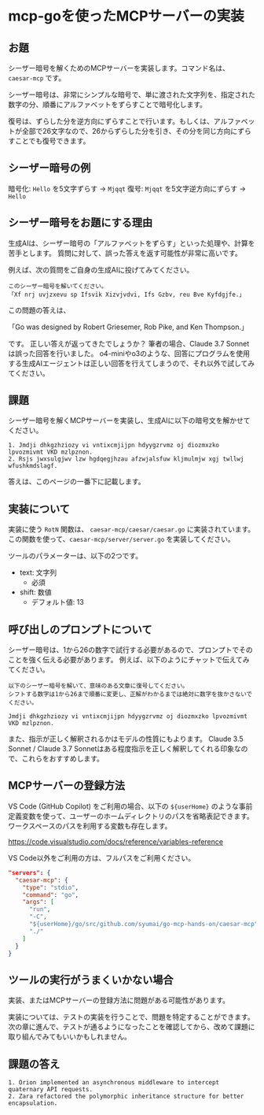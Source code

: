 # mcp-goを使ったMCPサーバーの実装

## お題

シーザー暗号を解くためのMCPサーバーを実装します。コマンド名は、 `caesar-mcp` です。

シーザー暗号は、非常にシンプルな暗号で、単に渡された文字列を、指定された数字の分、順番にアルファベットをずらすことで暗号化します。

復号は、ずらした分を逆方向にずらすことで行います。もしくは、アルファベットが全部で26文字なので、26からずらした分を引き、その分を同じ方向にずらすことでも復号できます。

## シーザー暗号の例

暗号化: `Hello` を5文字ずらす -> `Mjqqt`
復号: `Mjqqt` を5文字逆方向にずらす -> `Hello`

## シーザー暗号をお題にする理由

生成AIは、シーザー暗号の「アルファベットをずらす」といった処理や、計算を苦手とします。
質問に対して、誤った答えを返す可能性が非常に高いです。

例えば、次の質問をご自身の生成AIに投げてみてください。

```
このシーザー暗号を解いてください。
「Xf nrj uvjzxevu sp Ifsvik Xizvjvdvi, Ifs Gzbv, reu Bve Kyfdgjfe.」
```

この問題の答えは、

「Go was designed by Robert Griesemer, Rob Pike, and Ken Thompson.」

です。
正しい答えが返ってきたでしょうか？
筆者の場合、Claude 3.7 Sonnetは誤った回答を行いました。
o4-miniやo3のような、回答にプログラムを使用する生成AIエージェントは正しい回答を行えてしまうので、それ以外で試してみてください。

## 課題

シーザー暗号を解くMCPサーバーを実装し、生成AIに以下の暗号文を解かせてください。

```
1. Jmdji dhkgzhziozy vi vntixcmjijpn hdyygzrvmz oj diozmxzko lpvozmivmt VKD mzlpznon.
2. Rsjs jwxsulgjwv lzw hgdqegjhzau afzwjalsfuw kljmulmjw xgj twllwj wfushkmdslagf.
```

答えは、このページの一番下に記載します。

## 実装について

実装に使う `RotN` 関数は、 `caesar-mcp/caesar/caesar.go` に実装されています。
この関数を使って、`caesar-mcp/server/server.go` を実装してください。

ツールのパラメーターは、以下の2つです。

* text: 文字列
  - 必須
* shift: 数値
  - デフォルト値: 13

## 呼び出しのプロンプトについて

シーザー暗号は、1から26の数字で試行する必要があるので、プロンプトでそのことを強く伝える必要があります。
例えば、以下のようにチャットで伝えてみてください。

```
以下のシーザー暗号を解いて、意味のある文章に復号してください。
シフトする数字は1から26まで順番に変更し、正解がわかるまでは絶対に数字を抜かさないでください。

Jmdji dhkgzhziozy vi vntixcmjijpn hdyygzrvmz oj diozmxzko lpvozmivmt VKD mzlpznon.
```

また、指示が正しく解釈されるかはモデルの性質にもよります。
Claude 3.5 Sonnet / Claude 3.7 Sonnetはある程度指示を正しく解釈してくれる印象なので、これらをおすすめします。

## MCPサーバーの登録方法

VS Code (GitHub Copilot) をご利用の場合、以下の `${userHome}` のような事前定義変数を使って、ユーザーのホームディレクトリのパスを省略表記できます。ワークスペースのパスを利用する変数も存在します。

https://code.visualstudio.com/docs/reference/variables-reference

VS Code以外をご利用の方は、フルパスをご利用ください。

```json
"servers": {
  "caesar-mcp": {
    "type": "stdio",
    "command": "go",
    "args": [
      "run",
      "-C",
      "${userHome}/go/src/github.com/syumai/go-mcp-hands-on/caesar-mcp",
      "./"
    ]
  }
}
```

## ツールの実行がうまくいかない場合

実装、またはMCPサーバーの登録方法に問題がある可能性があります。

実装については、テストの実装を行うことで、問題を特定することができます。
次の章に進んで、テストが通るようになったことを確認してから、改めて課題に取り組んでみてもいいかもしれません。

## 課題の答え

```
1. Orion implemented an asynchronous middleware to intercept quaternary API requests.
2. Zara refactored the polymorphic inheritance structure for better encapsulation.
```